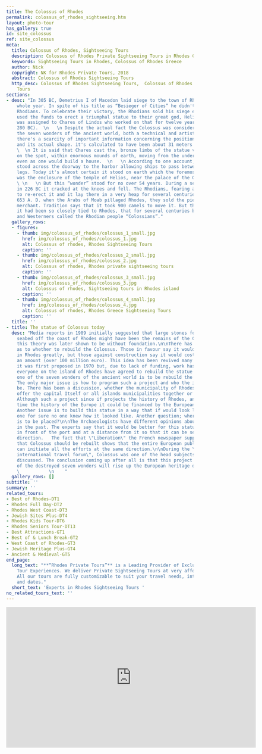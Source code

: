 ```yaml
---
title: The Colossus of Rhodes
permalink: colossus_of_rhodes_sightseeing.htm
layout: photo-tour
has_gallery: true
id: site_colossus
ref: site_colossus
meta:
  title: Colossus of Rhodes, Sightseeing Tours
  description: Colossus of Rhodes Private Sightseeing Tours in Rhodes Greece
  keywords: Sightseeing Tours in Rhodes, Colossus of Rhodes Greece
  author: Nick
  copyright: NK for Rhodes Private Tours, 2018
  abstract: Colossus of Rhodes Sightseeing Tours
  http_desc: Colossus of Rhodes Sightseeing Tours,  Colossus of Rhodes Private Sightseeing
    Tours
sections:
- desc: "In 305 BC, Demetrius I of Macedon laid siege to the town of Rhodes for a
    whole year. In spite of his title as “Besieger of Cities” he didn't conquer the
    Rhodians. To celebrate their victory, the Rhodians sold his siege equipment and
    used the funds to erect a triumphal statue to their great god, Helios. The work
    was assigned to Chares of Lindos who worked on that for twelve years (292 BC to
    280 BC).  \n   \n Despite the actual fact the Colossus was considered one among
    the seven wonders of the ancient world, both a technical and artistic masterpiece,
    there's a scarcity of important information concerning the positioning it occupied
    and its actual shape. it's calculated to have been about 31 meters high.   \n
    \  \n It is said that Chares cast the, bronze limbs of the statue very slowly,
    on the spot, within enormous mounds of earth, moving from the underside upward,
    even as one would build a house.  \n   \n According to one account, the Colossus
    stood across the doorway to the harbor allowing ships to pass between its open
    legs. Today it's almost certain it stood on earth which the foremost likely site
    was the enclosure of the temple of Helios, near the palace of the Grand Masters.
    \ \n   \n But this “wonder” stood for no over 54 years. During a severe earthquake
    in 226 BC it cracked at the knees and fell. The Rhodians, fearing a curse, failed
    to re-erect it and it lay there in a very heap for several centuries. ‘But in
    653 A. D. when the Arabs of Moab pillaged Rhodes, they sold the pieces to a Jewish
    merchant. Tradition says that it took 900 camels to move it. But the legend surrounding
    it had been so closely tied to Rhodes, that for several centuries both Greeks
    and Westerners called the Rhodian people “Colossians”."
  gallery_rows:
  - figures:
    - thumb: img/colossus_of_rhodes/colossus_1_small.jpg
      href: img/colossus_of_rhodes/colossus_1.jpg
      alt: Colossus of rhodes, Rhodes Sightseeing Tours
      caption: ''
    - thumb: img/colossus_of_rhodes/colossus_2_small.jpg
      href: img/colossus_of_rhodes/colossus_2.jpg
      alt: Colossus of rhodes, Rhodes private sightseeing tours
      caption: ''
    - thumb: img/colossus_of_rhodes/colossus_3_small.jpg
      href: img/colossus_of_rhodes/colossus_3.jpg
      alt: Colossus of rhodes, Sightseeing tours in Rhodes island
      caption: ''
    - thumb: img/colossus_of_rhodes/colossus_4_small.jpg
      href: img/colossus_of_rhodes/colossus_4.jpg
      alt: Colossus of rhodes, Rhodes Greece Sightseeing Tours
      caption: ''
  title: ''
- title: The statue of Colossus today
  desc: "Media reports in 1989 initially suggested that large stones found on the
    seabed off the coast of Rhodes might have been the remains of the Colossus; however
    this theory was later shown to be without foundation.\n\nThere has been much debate
    as to whether to rebuild the Colossus. Those in favour say it would boost tourism
    in Rhodes greatly, but those against construction say it would cost too large
    an amount (over 100 million euro). This idea has been revived many times since
    it was first proposed in 1970 but, due to lack of funding, work has not yet started.\n\nFinally,
    everyone on the island of Rhodes have agreed to rebuild the statue of Colossus
    one of the seven wonders of the ancient world is to be rebuild the experts said.
    The only major issue is how to program such a project and who the investors will
    be. There has been a discussion, whether the municipality of Rhodes city will
    offer the capital Itself or all islands municipalities together or the Greek government.
    Although such a project since if projects the history of Rhodes, and at the same
    time the history of the Europe it could be financed by the European Union completely.
    Another issue is to build this statue in a way that if would look like the original
    one for sure no one knew how it looked like. Another question; where the statue
    is to be placed?\n\nThe Archaeologists have different opinions about it's location
    in the past. The experts say that it would be better for this statue to be built
    in front of the port and at a distance from it so that it can be seeing from any
    direction.   The fact that \"Liberation\" the French newspaper supports the aspect
    that Colossus should be rebuilt shows that the entire European public opinion
    can initiate all the efforts at the same direction.\n\nDuring the \"1st Rhodes
    international travel forum\", Colossus was one of the head subjects that were
    discussed. The conclusion coming up after all is that this project known as one
    of the destroyed seven wonders will rise up the European heritage on civilization.
    \           \n    "
  gallery_rows: []
subtitle: ''
summary: ''
related_tours:
- Best of Rhodes-DT1
- Rhodes Full Day-DT2
- Rhodes West Coast-DT3
- Jewish Sites Plus-DT4
- Rhodes Kids Tour-DT6
- Rhodes Seniors Tour-DT13
- Best Attractions-GT1
- Best of & Lunch Break-GT2
- West Coast of Rhodes-GT3
- Jewish Heritage Plus-GT4
- Ancient & Medieval-GT5
end_page:
  long_text: "**“Rhodes Private Tours”** is a Leading Provider of Exclusive and Personalized
    Tour Experiences. We deliver Private Sightseeing Tours at very affordable rates.
    All our tours are fully customizable to suit your travel needs, interests, schedules,
    and dates."
  short_text: 'Experts in Rhodes Sightseeing Tours '
no_related_tours_text: ''
---
```


<div class="centered">
  <iframe width="672" height="378" src="https://www.youtube.com/embed/vM6_FoDrNeA?modestbranding=1&showinfo=0" frameborder="0" allow="accelerometer; autoplay; encrypted-media; gyroscope; picture-in-picture" allowfullscreen></iframe>
</div>